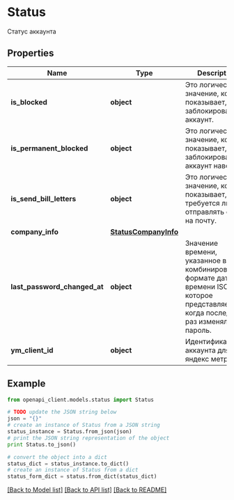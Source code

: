 # Status

Статус аккаунта

## Properties
Name | Type | Description | Notes
------------ | ------------- | ------------- | -------------
**is_blocked** | **object** | Это логическое значение, которое показывает, заблокирован ли аккаунт. | 
**is_permanent_blocked** | **object** | Это логическое значение, которое показывает, заблокирован ли аккаунт навсегда. | 
**is_send_bill_letters** | **object** | Это логическое значение, которое показывает, требуется ли отправлять счета на почту. | 
**company_info** | [**StatusCompanyInfo**](StatusCompanyInfo.md) |  | 
**last_password_changed_at** | **object** | Значение времени, указанное в комбинированном формате даты и времени ISO8601, которое представляет, когда последний раз изменялся пароль. | 
**ym_client_id** | **object** | Идентификатор аккаунта для яндекс метрики. | 

## Example

```python
from openapi_client.models.status import Status

# TODO update the JSON string below
json = "{}"
# create an instance of Status from a JSON string
status_instance = Status.from_json(json)
# print the JSON string representation of the object
print Status.to_json()

# convert the object into a dict
status_dict = status_instance.to_dict()
# create an instance of Status from a dict
status_form_dict = status.from_dict(status_dict)
```
[[Back to Model list]](../README.md#documentation-for-models) [[Back to API list]](../README.md#documentation-for-api-endpoints) [[Back to README]](../README.md)


